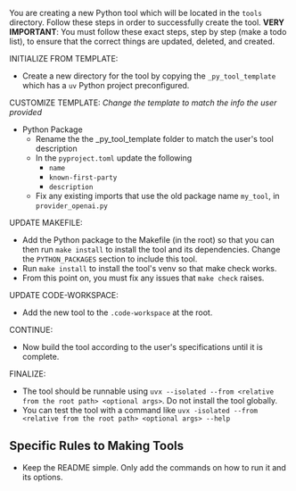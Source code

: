 You are creating a new Python tool which will be located in the `tools` directory. Follow these steps in order to successfully create the tool.
**VERY IMPORTANT**: You must follow these exact steps, step by step (make a todo list), to ensure that the correct things are updated, deleted, and created.

INITIALIZE FROM TEMPLATE:
- Create a new directory for the tool by copying the `_py_tool_template` which has a `uv` Python project preconfigured.

CUSTOMIZE TEMPLATE:
*Change the template to match the info the user provided*
- Python Package
   - Rename the the _py_tool_template folder to match the user's tool description
   - In the `pyproject.toml` update the following
     - `name`
     - `known-first-party`
     - `description`
   - Fix any existing imports that use the old package name `my_tool`, in `provider_openai.py`

UPDATE MAKEFILE:
- Add the Python package to the Makefile (in the root) so that you can then run `make install` to install the tool and its dependencies. Change the `PYTHON_PACKAGES` section to include this tool.
- Run `make install` to install the tool's venv so that make check works.
- From this point on, you must fix any issues that `make check` raises.

UPDATE CODE-WORKSPACE:
- Add the new tool to the `.code-workspace` at the root.

CONTINUE:
- Now build the tool according to the user's specifications until it is complete.

FINALIZE:
- The tool should be runnable using `uvx --isolated --from <relative from the root path> <optional args>`. Do not install the tool globally.
- You can test the tool with a command like `uvx -isolated --from <relative from the root path> <optional args> --help`

## Specific Rules to Making Tools
- Keep the README simple. Only add the commands on how to run it and its options.
